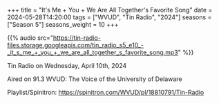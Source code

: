 +++
title = "It's Me + You + We Are All Together's Favorite Song"
date = 2024-05-28T14:20:00
tags = ["WVUD", "Tin Radio", "2024"]
seasons = ["Season 5"]
seasons_weight = 10
+++

{{% audio src="https://tin-radio-files.storage.googleapis.com/tin_radio_s5_e10_-_it_s_me_+_you_+_we_are_all_together_s_favorite_song.mp3" %}}

Tin Radio on Wednesday, April 10th, 2024

Aired on 91.3 WVUD: The Voice of the University of Delaware

Playlist/Spinitron: https://spinitron.com/WVUD/pl/18810791/Tin-Radio


